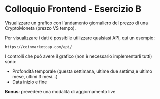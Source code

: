 # Colloquio Frontend - Esercizio B
Visualizzare un grafico con l'andamento giornaliero del prezzo di una CryptoMoneta (prezzo VS tempo).

Per visualizzare i dati è possibile utilizzare qualsiasi API, qui un esempio:
```
https://coinmarketcap.com/api/
```
I controlli che può avere il grafico (non è necessario implementarli tutti) sono:

* Profondità temporale (questa settimana, ultime due settima,e ultimo mese, ultimi 3 mesi...)
* Data inizio e fine 

**Bonus**: prevedere una modalità di aggiornamento live